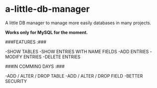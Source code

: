 # a-little-db-manager
A little DB manager to manage more easily databases in many projects.

**Works only for MySQL for the moment.**

###FEATURES :###

-SHOW TABLES
-SHOW ENTRIES WITH NAME FIELDS
-ADD ENTRIES
-MODIFY ENTRIES
-DELETE ENTRIES

###IN COMMING DAYS :###

-ADD / ALTER / DROP TABLE
-ADD / ALTER / DROP FIELD
-BETTER SECURITY
